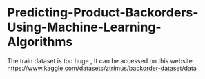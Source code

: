 # Predicting-Product-Backorders-Using-Machine-Learning-Algorithms


The train dataset is too huge , It can be accessed on this website : https://www.kaggle.com/datasets/ztrimus/backorder-dataset/data

